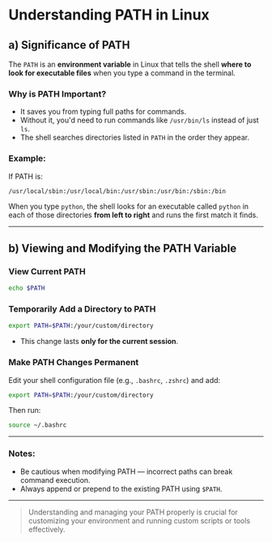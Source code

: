# Understanding PATH in Linux

## a) Significance of PATH

The `PATH` is an **environment variable** in Linux that tells the shell **where to look for executable files** when you type a command in the terminal.

### Why is PATH Important?

- It saves you from typing full paths for commands.
- Without it, you'd need to run commands like `/usr/bin/ls` instead of just `ls`.
- The shell searches directories listed in `PATH` in the order they appear.

### Example:
If PATH is:
```bash
/usr/local/sbin:/usr/local/bin:/usr/sbin:/usr/bin:/sbin:/bin
```

When you type `python`, the shell looks for an executable called `python` in each of those directories **from left to right** and runs the first match it finds.

---

## b) Viewing and Modifying the PATH Variable

### View Current PATH
```bash
echo $PATH
```

### Temporarily Add a Directory to PATH
```bash
export PATH=$PATH:/your/custom/directory
```
- This change lasts **only for the current session**.

### Make PATH Changes Permanent

Edit your shell configuration file (e.g., `.bashrc`, `.zshrc`) and add:
```bash
export PATH=$PATH:/your/custom/directory
```
Then run:
```bash
source ~/.bashrc
```

---

### Notes:
- Be cautious when modifying PATH — incorrect paths can break command execution.
- Always append or prepend to the existing PATH using `$PATH`.

---

> Understanding and managing your PATH properly is crucial for customizing your environment and running custom scripts or tools effectively.

